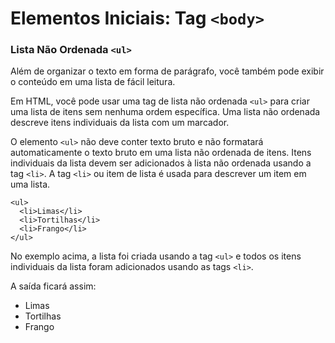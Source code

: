 # Elementos Iniciais: Tag `<body>`

### Lista Não Ordenada `<ul>`

Além de organizar o texto em forma de parágrafo, você também pode exibir o conteúdo em uma lista de fácil leitura.

Em HTML, você pode usar uma tag de lista não ordenada `<ul>` para criar uma lista de itens sem nenhuma ordem específica. Uma lista não ordenada descreve itens individuais da lista com um marcador.

O elemento `<ul>` não deve conter texto bruto e não formatará automaticamente o texto bruto em uma lista não ordenada de itens. Itens individuais da lista devem ser adicionados à lista não ordenada usando a tag `<li>`. A tag `<li>` ou item de lista é usada para descrever um item em uma lista.

```
<ul>
  <li>Limas</li>
  <li>Tortilhas</li>
  <li>Frango</li>
</ul>
```

No exemplo acima, a lista foi criada usando a tag `<ul>` e todos os itens individuais da lista foram adicionados usando as tags `<li>`.

A saída ficará assim:

<ul>
  <li>Limas</li>
  <li>Tortilhas</li>
  <li>Frango</li>
</ul>
